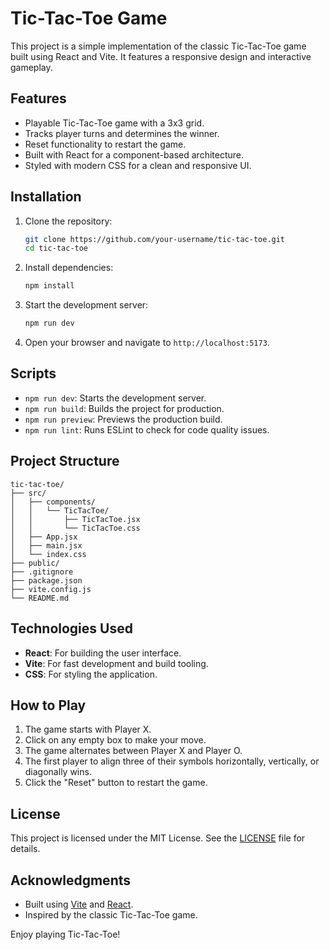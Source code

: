 # Tic-Tac-Toe Game

This project is a simple implementation of the classic Tic-Tac-Toe game built using React and Vite. It features a responsive design and interactive gameplay.

## Features

- Playable Tic-Tac-Toe game with a 3x3 grid.
- Tracks player turns and determines the winner.
- Reset functionality to restart the game.
- Built with React for a component-based architecture.
- Styled with modern CSS for a clean and responsive UI.

## Installation

1. Clone the repository:
    ```bash
    git clone https://github.com/your-username/tic-tac-toe.git
    cd tic-tac-toe
    ```

2. Install dependencies:
    ```bash
    npm install
    ```

3. Start the development server:
    ```bash
    npm run dev
    ```

4. Open your browser and navigate to `http://localhost:5173`.

## Scripts

- `npm run dev`: Starts the development server.
- `npm run build`: Builds the project for production.
- `npm run preview`: Previews the production build.
- `npm run lint`: Runs ESLint to check for code quality issues.

## Project Structure

```
tic-tac-toe/
├── src/
│   ├── components/
│   │   └── TicTacToe/
│   │       ├── TicTacToe.jsx
│   │       └── TicTacToe.css
│   ├── App.jsx
│   ├── main.jsx
│   └── index.css
├── public/
├── .gitignore
├── package.json
├── vite.config.js
└── README.md
```

## Technologies Used

- **React**: For building the user interface.
- **Vite**: For fast development and build tooling.
- **CSS**: For styling the application.

## How to Play

1. The game starts with Player X.
2. Click on any empty box to make your move.
3. The game alternates between Player X and Player O.
4. The first player to align three of their symbols horizontally, vertically, or diagonally wins.
5. Click the "Reset" button to restart the game.

## License

This project is licensed under the MIT License. See the [LICENSE](LICENSE) file for details.

## Acknowledgments

- Built using [Vite](https://vitejs.dev/) and [React](https://reactjs.org/).
- Inspired by the classic Tic-Tac-Toe game.

Enjoy playing Tic-Tac-Toe!
